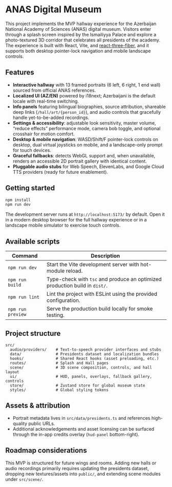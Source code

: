 # ANAS Digital Museum

This project implements the MVP hallway experience for the Azerbaijan National Academy of Sciences (ANAS) digital museum. Visitors enter through a splash screen inspired by the Ismailiyya Palace and explore a photo-textured 3D corridor that celebrates all presidents of the academy. The experience is built with React, Vite, and [react-three-fiber](https://github.com/pmndrs/react-three-fiber), and it supports both desktop pointer-lock navigation and mobile landscape controls.

## Features

- **Interactive hallway** with 13 framed portraits (6 left, 6 right, 1 end wall) sourced from official ANAS references.
- **Localized UI (AZ/EN)** powered by i18next; Azerbaijani is the default locale with real-time switching.
- **Info panels** featuring bilingual biographies, source attribution, shareable deep links (`/hall/art/{person_id}`), and audio controls that gracefully handle yet-to-be-added recordings.
- **Settings & accessibility**: adjustable look sensitivity, master volume, “reduce effects” performance mode, camera bob toggle, and optional crosshair for motion comfort.
- **Desktop & mobile navigation**: WASD/Shift/F pointer-lock controls on desktop, dual virtual joysticks on mobile, and a landscape-only prompt for touch devices.
- **Graceful fallbacks**: detects WebGL support and, when unavailable, renders an accessible 2D portrait gallery with identical content.
- **Pluggable audio stubs** for Web Speech, ElevenLabs, and Google Cloud TTS providers (ready for future enablement).

## Getting started

```bash
npm install
npm run dev
```

The development server runs at `http://localhost:5173/` by default. Open it in a modern desktop browser for the full hallway experience or in a landscape mobile simulator to exercise touch controls.

## Available scripts

| Command        | Description                                                   |
| -------------- | ------------------------------------------------------------- |
| `npm run dev`  | Start the Vite development server with hot-module reload.     |
| `npm run build`| Type-check with `tsc` and produce an optimized production build in `dist/`. |
| `npm run lint` | Lint the project with ESLint using the provided configuration. |
| `npm run preview` | Serve the production build locally for smoke testing.     |

## Project structure

```
src/
  audio/providers/    # Text-to-speech provider interfaces and stubs
  data/               # Presidents dataset and localization bundles
  hooks/              # Shared React hooks (asset preloading, etc.)
  routes/             # Splash and Hall pages
  scene/              # 3D scene composition, controls, and hall layout
  ui/                 # HUD, panels, overlays, fallback gallery, controls
  store/              # Zustand store for global museum state
  styles/             # Global styling tokens
```

## Assets & attribution

- Portrait metadata lives in `src/data/presidents.ts` and references high-quality public URLs.
- Additional acknowledgements and asset licensing can be surfaced through the in-app credits overlay (`hud-panel` bottom-right).

## Roadmap considerations

This MVP is structured for future wings and rooms. Adding new halls or audio recordings primarily requires updating the presidents dataset, dropping new textures/assets into `public/`, and extending scene modules under `src/scene/`.
